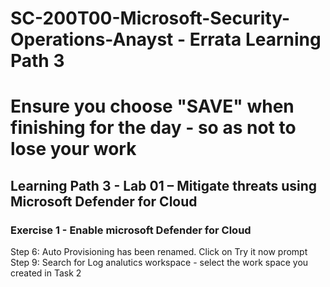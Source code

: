 # SC-200T00-Microsoft-Security-Operations-Anayst - Errata Learning Path 3<br>
# Ensure you choose "SAVE" when finishing for the day - so as not to lose your work<br>

## Learning Path 3 - Lab 01 – Mitigate threats using Microsoft Defender for Cloud

### Exercise 1 - Enable microsoft Defender for Cloud 

Step 6:  Auto Provisioning has been renamed.  Click on Try it now prompt <br>
Step 9:  Search for Log analutics workspace - select the work space you created in Task 2 <br>